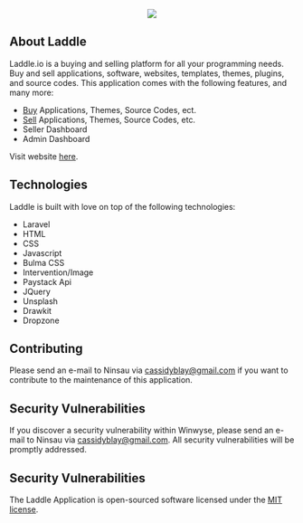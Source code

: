 <p align="center"><img src="https://www.laddle.io/logo/6.png"></p>

## About Laddle

Laddle.io is a buying and selling platform for all your programming needs. Buy and sell applications, software, websites, templates, themes, plugins, and source codes. This application comes with the following features, and many more:
  - [Buy](https://www.laddle.io/welcome?find=) Applications, Themes, Source Codes, ect.
  - [Sell](https://www.laddle.io/register) Applications, Themes, Source Codes, etc.
  - Seller Dashboard
  - Admin Dashboard
  
  
  
 Visit website [here](https://www.laddle.io).

## Technologies

Laddle is built with love on top of the following technologies:
  - Laravel
  - HTML
  - CSS
  - Javascript
  - Bulma CSS
  - Intervention/Image
  - Paystack Api
  - JQuery
  - Unsplash
  - Drawkit
  - Dropzone
 
## Contributing
 
 Please send an e-mail to Ninsau via [cassidyblay@gmail.com](mailto:cassidyblay@gmail.com) if you want to contribute to the maintenance of this application.
 
## Security Vulnerabilities

If you discover a security vulnerability within Winwyse, please send an e-mail to Ninsau via [cassidyblay@gmail.com](mailto:cassidyblay@gmail.com). All security vulnerabilities will be promptly addressed.

## Security Vulnerabilities
 
The Laddle Application is open-sourced software licensed under the [MIT license](https://opensource.org/licenses/MIT).
